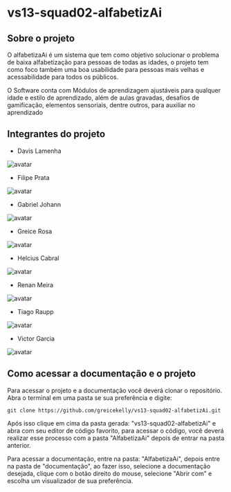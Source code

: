 # vs13-squad02-alfabetizAi

## Sobre o projeto

O alfabetizaAi é um sistema que tem como objetivo solucionar o problema de baixa alfabetização para pessoas de todas as idades, o projeto tem como foco também uma boa usabilidade para pessoas mais velhas e acessabilidade para todos os públicos.

O Software conta com Módulos de aprendizagem ajustáveis para qualquer idade e estilo de aprendizado, além de aulas gravadas, desafios de gamificação, elementos sensoriais, dentre outros, para auxiliar no aprendizado

## Integrantes do projeto

- Davis Lamenha

![avatar](https://github.com/davislamenha.png?size=150)

- Filipe Prata 

![avatar](https://github.com/FilipePrata.png?size=150)

- Gabriel Johann

![avatar](https://github.com/GabrielJohann.png?size=150)

- Greice Rosa

![avatar](https://github.com/Greicekelly.png?size=150)

- Helcius Cabral

![avatar](https://github.com/Helcius.png?size=150)

- Renan Meira

![avatar](https://github.com/RenanStMeira.png?size=150)

- Tiago Raupp

![avatar](https://github.com/tiraupp.png?size=150)

- Victor Garcia

![avatar](https://github.com/victorgarciadss.png?size=150)

## Como acessar a documentação e o projeto

Para acessar o projeto e a documentação você deverá clonar o repositório. Abra o terminal em uma pasta se sua preferência e digite:

```
git clone https://github.com/greicekelly/vs13-squad02-alfabetizAi.git
```

Após isso clique em cima da pasta gerada: "vs13-squad02-alfabetizAi"  e abra com seu editor de código favorito, para acessar o código, você deverá realizar esse processo com a pasta "AlfabetizaAi" depois de entrar na pasta anterior.

Para acessar a documentação, entre na pasta: "AlfabetizaAi", depois entre na pasta de "documentação", ao fazer isso, selecione a documentação desejada, clique com o botão direito do mouse, selecione "Abrir com" e escolha um visualizador de sua preferência.



